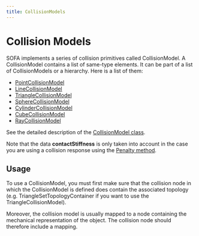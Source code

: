 ```yaml
---
title: CollisionModels
---
```


Collision Models
================

SOFA implements a series of collision primitives called CollisionModel. A CollisionModel contains a list of same-type elements. It can be part of a list of CollisionModels or a hierarchy. Here is a list of them:

- [PointCollisionModel](./../PointCollisionModel)
- [LineCollisionModel](./../LineCollisionModel)
- [TriangleCollisionModel](./../TriangleCollisionModel)
- [SphereCollisionModel](./../SphereCollisionModel)
- [CylinderCollisionModel](./../CylinderCollisionModel)
- [CubeCollisionModel](./../CubeCollisionModel)
- [RayCollisionModel](./../RayCollisionModel)

See the detailed description of the [CollisionModel class](https://www.sofa-framework.org/api/master/sofa/html/classsofa_1_1core_1_1_collision_model.html).

Note that the data **contactStiffness** is only taken into account in the case you are using a collision response using the [Penalty method](../../../../simulation-principles/multi-model-representation/collision/#collision-response).



Usage
-----

To use a CollisionModel, you must first make sure that the collision node in which the CollisionModel is defined does contain the associated topology (e.g. TriangleSetTopologyContainer if you want to use the TriangleCollisionModel).

Moreover, the collision model is usually mapped to a node containing the mechanical representation of the object. The collision node should therefore include a mapping.

